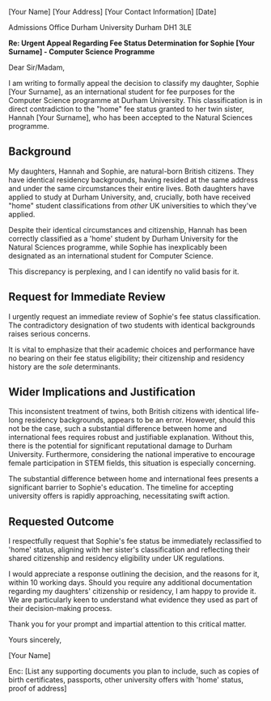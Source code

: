
[Your Name]
[Your Address]
[Your Contact Information]
[Date]

Admissions Office
Durham University
Durham DH1 3LE

**Re: Urgent Appeal Regarding Fee Status Determination for Sophie [Your Surname] - Computer Science Programme**

Dear Sir/Madam,

I am writing to formally appeal the decision to classify my daughter, Sophie [Your Surname], as an international student for fee purposes for the Computer Science programme at Durham University. This classification is in direct contradiction to the "home" fee status granted to her twin sister, Hannah [Your Surname], who has been accepted to the Natural Sciences programme.

## Background

My daughters, Hannah and Sophie, are natural-born British citizens. They have identical residency backgrounds, having resided at the same address and under the same circumstances their entire lives.  Both daughters have applied to study at Durham University, and, crucially, both have received "home" student classifications from *other* UK universities to which they've applied.

Despite their identical circumstances and citizenship, Hannah has been correctly classified as a 'home' student by Durham University for the Natural Sciences programme, while Sophie has inexplicably been designated as an international student for Computer Science.

This discrepancy is perplexing, and I can identify no valid basis for it.

## Request for Immediate Review

I urgently request an immediate review of Sophie's fee status classification.  The contradictory designation of two students with identical backgrounds raises serious concerns.

It is vital to emphasize that their academic choices and performance have no bearing on their fee status eligibility; their citizenship and residency history are the *sole* determinants.

## Wider Implications and Justification

This inconsistent treatment of twins, both British citizens with identical life-long residency backgrounds, appears to be an error. However, should this not be the case, such a substantial difference between home and international fees requires robust and justifiable explanation. Without this, there is the potential for significant reputational damage to Durham University. Furthermore, considering the national imperative to encourage female participation in STEM fields, this situation is especially concerning.

The substantial difference between home and international fees presents a significant barrier to Sophie's education. The timeline for accepting university offers is rapidly approaching, necessitating swift action.

## Requested Outcome

I respectfully request that Sophie's fee status be immediately reclassified to 'home' status, aligning with her sister's classification and reflecting their shared citizenship and residency eligibility under UK regulations.

I would appreciate a response outlining the decision, and the reasons for it, within 10 working days. Should you require any additional documentation regarding my daughters' citizenship or residency, I am happy to provide it. We are particularly keen to understand what evidence they used as part of their decision-making process.

Thank you for your prompt and impartial attention to this critical matter.

Yours sincerely,

[Your Name]

Enc: [List any supporting documents you plan to include, such as copies of birth certificates, passports, other university offers with 'home' status, proof of address]
